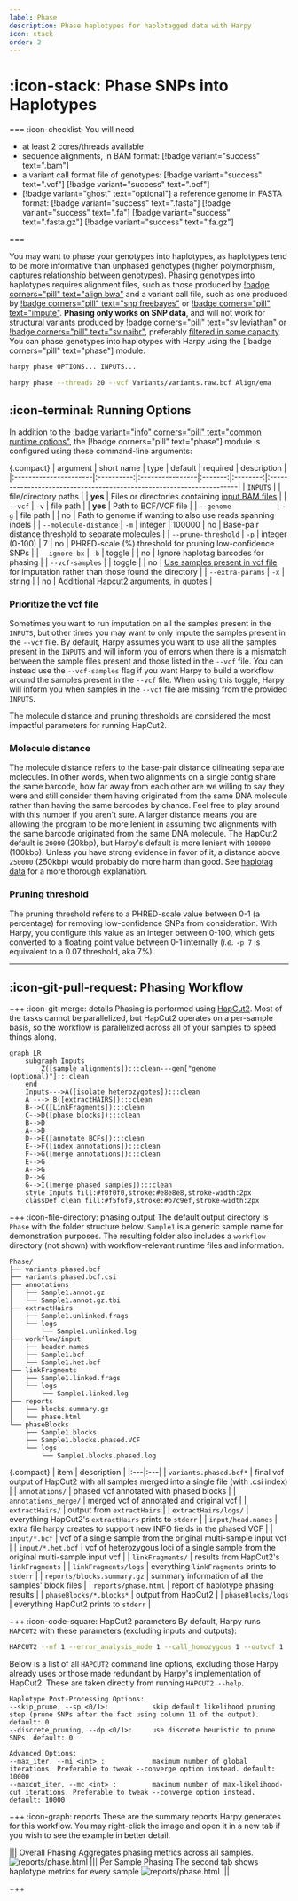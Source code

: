 ```yaml
---
label: Phase
description: Phase haplotypes for haplotagged data with Harpy
icon: stack
order: 2
---
```


# :icon-stack: Phase SNPs into Haplotypes

===  :icon-checklist: You will need
- at least 2 cores/threads available
- sequence alignments, in BAM format: [!badge variant="success" text=".bam"]
- a variant call format file of genotypes: [!badge variant="success" text=".vcf"] [!badge variant="success" text=".bcf"]
- [!badge variant="ghost" text="optional"] a reference genome in FASTA format: [!badge variant="success" text=".fasta"] [!badge variant="success" text=".fa"] [!badge variant="success" text=".fasta.gz"] [!badge variant="success" text=".fa.gz"]

===

You may want to phase your genotypes into haplotypes, as haplotypes tend to be more informative
than unphased genotypes (higher polymorphism, captures relationship between genotypes). Phasing
genotypes into haplotypes requires alignment files, such as those produced by [!badge corners="pill" text="align bwa"](Align/bwa.md)
and a variant call file, such as one produced by [!badge corners="pill" text="snp freebayes"](snp.md)
or [!badge corners="pill" text="impute"](impute.md). **Phasing only works on SNP data**, and will not
work for structural variants produced by [!badge corners="pill" text="sv leviathan"](SV/leviathan.md)
or [!badge corners="pill" text="sv naibr"](SV/naibr.md), preferably [filtered in some capacity](/blog/filteringsnps.md). You can phase genotypes into haplotypes with
Harpy using the [!badge corners="pill" text="phase"] module:

```bash usage
harpy phase OPTIONS... INPUTS...
```
```bash example
harpy phase --threads 20 --vcf Variants/variants.raw.bcf Align/ema 
```

## :icon-terminal: Running Options
In addition to the [!badge variant="info" corners="pill" text="common runtime options"](/commonoptions.md), the [!badge corners="pill" text="phase"] module is configured using these command-line arguments:

{.compact}
| argument              | short name | type            | default | required | description                                                          |
|:----------------------|:----------:|:----------------|:-------:|:--------:|:---------------------------------------------------------------------|
| `INPUTS`           |            | file/directory paths  |         | **yes**  | Files or directories containing [input BAM files](/commonoptions.md#input-arguments)     |
| `--vcf`               |    `-v`    | file path       |         | **yes**  | Path to BCF/VCF file                                                 |
| `--genome           ` |    `-g`    | file path       |         |    no    | Path to genome if wanting to also use reads spanning indels          |
| `--molecule-distance` |    `-m`    | integer         |  100000  |    no    | Base-pair distance threshold to separate molecules                   |
| `--prune-threshold`   |    `-p`    | integer (0-100) |    7    |    no    | PHRED-scale (%) threshold for pruning low-confidence SNPs            |
| `--ignore-bx`         |    `-b`    | toggle          |         |    no    | Ignore haplotag barcodes for phasing                                 |
| `--vcf-samples`       |            |  toggle         |         |    no    | [Use samples present in vcf file](#prioritize-the-vcf-file) for imputation rather than those found the directory    |
| `--extra-params`      |    `-x`    | string          |         |    no    | Additional Hapcut2 arguments, in quotes                              |

### Prioritize the vcf file
Sometimes you want to run imputation on all the samples present in the `INPUTS`, but other times you may want
to only impute the samples present in the `--vcf` file. By default, Harpy assumes you want to use all the samples
present in the `INPUTS` and will inform you of errors when there is a mismatch between the sample files
present and those listed in the `--vcf` file. You can instead use the `--vcf-samples` flag if you want Harpy to build a workflow
around the samples present in the `--vcf` file. When using this toggle, Harpy will inform you when samples in the `--vcf` file
are missing from the provided `INPUTS`.  

The molecule distance and pruning thresholds are considered the most impactful parameters
for running HapCut2.

### Molecule distance
The molecule distance refers to the base-pair distance dilineating separate molecules.
In other words, when two alignments on a single contig share the same barcode, how far
away from each other are we willing to say they were and still consider them having 
originated from the same DNA molecule rather than having the same barcodes by chance.
Feel free to play around with this number if you aren't sure. A larger distance means
you are allowing the program to be more lenient in assuming two alignments with the
same barcode originated from the same DNA molecule. The HapCut2 default is `20000` (20kbp),
but Harpy's default is more lenient with `100000` (100kbp). Unless you have strong evidence
in favor of it, a distance above `250000` (250kbp) would probably do more harm than good.
See [haplotag data](/haplotagdata/#barcode-thresholds) for a more thorough explanation.

### Pruning threshold
The pruning threshold refers to a PHRED-scale value between 0-1 (a percentage) for removing
low-confidence SNPs from consideration. With Harpy, you configure this value as an integer 
between 0-100, which gets converted to a floating point value between 0-1 internally
(_i.e._ `-p 7` is equivalent to a 0.07 threshold, aka 7%).

---
## :icon-git-pull-request: Phasing Workflow
+++ :icon-git-merge: details
Phasing is performed using [HapCut2](https://github.com/vibansal/HapCUT2). Most of the tasks cannot
be parallelized, but HapCut2 operates on a per-sample basis, so the workflow is parallelized
across all of your samples to speed things along.

```mermaid
graph LR
    subgraph Inputs
        Z([sample alignments]):::clean---gen["genome (optional)"]:::clean
    end
    Inputs--->A([isolate heterozygotes]):::clean
    A ---> B([extractHAIRS]):::clean
    B-->C([LinkFragments]):::clean
    C-->D([phase blocks]):::clean
    B-->D
    A-->D
    D-->E([annotate BCFs]):::clean
    E-->F([index annotations]):::clean
    F-->G([merge annotations]):::clean
    E-->G
    A-->G
    D-->G
    G-->I([merge phased samples]):::clean
    style Inputs fill:#f0f0f0,stroke:#e8e8e8,stroke-width:2px
    classDef clean fill:#f5f6f9,stroke:#b7c9ef,stroke-width:2px
```

+++ :icon-file-directory: phasing output
The default output directory is `Phase` with the folder structure below. `Sample1` is a generic sample name for demonstration purposes.
The resulting folder also includes a `workflow` directory (not shown) with workflow-relevant runtime files and information.

```
Phase/
├── variants.phased.bcf
├── variants.phased.bcf.csi
├── annotations
│   ├── Sample1.annot.gz
│   └── Sample1.annot.gz.tbi
├── extractHairs
│   ├── Sample1.unlinked.frags
│   └── logs
│       └── Sample1.unlinked.log
├── workflow/input
│   ├── header.names
│   ├── Sample1.bcf
│   └── Sample1.het.bcf
├── linkFragments
│   ├── Sample1.linked.frags
│   └── logs
│       └── Sample1.linked.log
├── reports
│   ├── blocks.summary.gz
│   └── phase.html
└── phaseBlocks
    ├── Sample1.blocks
    ├── Sample1.blocks.phased.VCF
    └── logs
        └── Sample1.blocks.phased.log

```
{.compact}
| item | description |
|:---|:---|
| `variants.phased.bcf*` | final vcf output of HapCut2 with all samples merged into a single file (with .csi index) |
| `annotations/` | phased vcf annotated with phased blocks |
| `annotations_merge/` | merged vcf of annotated and original vcf |
| `extractHairs/` | output from `extractHairs` |
| `extractHairs/logs/` | everything HapCut2's `extractHairs` prints to `stderr` |
| `input/head.names` | extra file harpy creates to support new INFO fields in the phased VCF |
| `input/*.bcf` | vcf of a single sample from the original multi-sample input vcf |
| `input/*.het.bcf` | vcf of heterozygous loci of a single sample from the original multi-sample input vcf |
| `linkFragments/` | results from HapCut2's `linkFragments` |
| `linkFragments/logs` | everything `linkFragments` prints to `stderr` |
| `reports/blocks.summary.gz` | summary information of all the samples' block files |
| `reports/phase.html` | report of haplotype phasing results |
| `phaseBlocks/*.blocks*` | output from HapCut2 |
| `phaseBlocks/logs` | everything HapCut2 prints to `stderr` |

+++ :icon-code-square: HapCut2 parameters
By default, Harpy runs `HAPCUT2` with these parameters (excluding inputs and outputs):
```bash
HAPCUT2 --nf 1 --error_analysis_mode 1 --call_homozygous 1 --outvcf 1
```
Below is a list of all `HAPCUT2` command line options, excluding those Harpy already uses or those made redundant by Harpy's implementation of HapCut2.
These are taken directly from running `HAPCUT2 --help`.

``` hapcut2 arguments
Haplotype Post-Processing Options:
--skip_prune, --sp <0/1>:           skip default likelihood pruning step (prune SNPs after the fact using column 11 of the output). default: 0
--discrete_pruning, --dp <0/1>:     use discrete heuristic to prune SNPs. default: 0

Advanced Options:
--max_iter, --mi <int> :            maximum number of global iterations. Preferable to tweak --converge option instead. default: 10000
--maxcut_iter, --mc <int> :         maximum number of max-likelihood-cut iterations. Preferable to tweak --converge option instead. default: 10000
```
+++ :icon-graph: reports
These are the summary reports Harpy generates for this workflow. You may right-click
the image and open it in a new tab if you wish to see the example in better detail.

||| Overall Phasing
Aggregates phasing metrics across all samples.
![reports/phase.html](/static/report_phase.png)
||| Per Sample Phasing
The second tab shows haplotype metrics for every sample
![reports/phase.html](/static/report_phase2.png)
|||


+++
